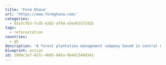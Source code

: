 ```yaml
---
title: 'Form Ghana'
url: 'https://www.formghana.com/'
categories:
  - 63a7cfb3-7cd5-4282-af9d-e5ed41572d1b
tags:
  - reforestation
countries:
  - gh
description: 'A forest plantation management company based in central Ghana that provides services in the field of reforestation of degraded Forest Reserves and plantation management.'
blueprint: action
id: 19dbc1e7-927c-4b85-845a-9b4d1349d342
---
```

